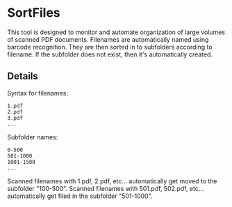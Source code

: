 # SortFiles
This tool is designed to monitor and automate organization of large volumes of scanned PDF documents.
Filenames are automatically named using barcode recognition.  They are then sorted in to subfolders according to filename.  If the subfolder does not exist, then it's automatically created.

## Details
Syntax for filenames:
```
1.pdf
2.pdf
3.pdf
...
```

Subfolder names:
```
0-500
501-1000
1001-1500
...
```
Scanned filenames with 1.pdf, 2.pdf, etc... automatically get moved to the subfolder "100-500".
Scanned filenames with 501.pdf, 502.pdf, etc... automatically get filed in the subfolder "501-1000".

